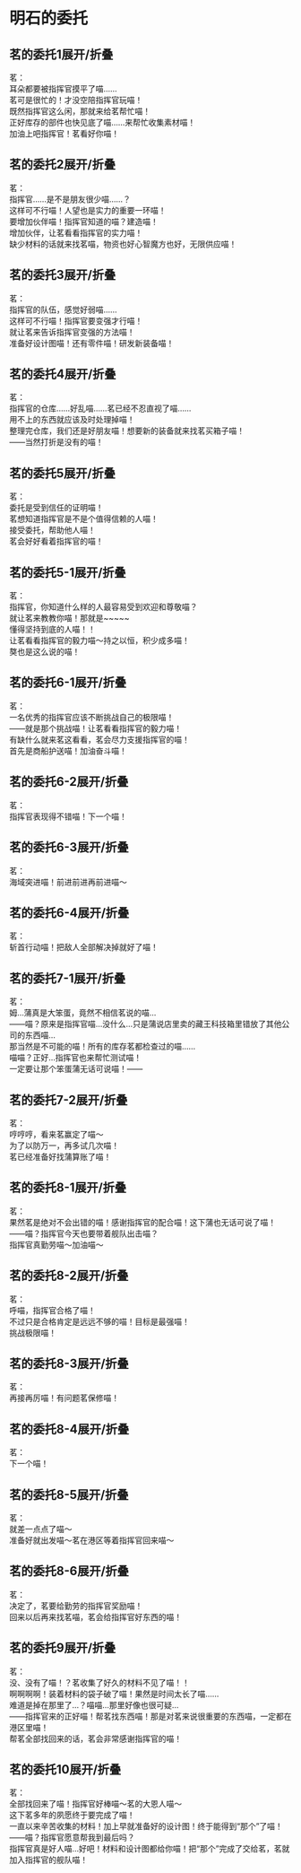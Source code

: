 # 明石的委托

## 茗的委托1展开/折叠

<p><span class="AF">茗</span>：<br/>
耳朵都要被指挥官摸平了喵……<br/>
<span class="AF">茗</span>可是很忙的！才没空陪指挥官玩喵！<br/>
既然指挥官这么闲，那就来给<span class="AF">茗</span>帮忙喵！<br/>
正好库存的部件也快见底了喵……来帮忙收集素材喵！<br/>
加油上吧指挥官！<span class="AF">茗</span>看好你喵！<br/>
</p>

## 茗的委托2展开/折叠

<p><span class="AF">茗</span>：<br/>
指挥官……是不是朋友很少喵……？<br/>
这样可不行喵！人望也是实力的重要一环喵！<br/>
要增加伙伴喵！指挥官知道的喵？建造喵！<br/>
增加伙伴，让<span class="AF">茗</span>看看指挥官的实力喵！<br/>
缺少材料的话就来找<span class="AF">茗</span>喵，物资也好心智魔方也好，无限供应喵！<br/>
</p>

## 茗的委托3展开/折叠

<p><span class="AF">茗</span>：<br/>
指挥官的队伍，感觉好弱喵……<br/>
这样可不行喵！指挥官要变强才行喵！<br/>
就让<span class="AF">茗</span>来告诉指挥官变强的方法喵！<br/>
准备好设计图喵！还有零件喵！研发新装备喵！<br/>
</p>

## 茗的委托4展开/折叠

<p><span class="AF">茗</span>：<br/>
指挥官的仓库……好乱喵……<span class="AF">茗</span>已经不忍直视了喵……<br/>
用不上的东西就应该及时处理掉喵！<br/>
整理完仓库，我们还是好朋友喵！想要新的装备就来找<span class="AF">茗</span>买箱子喵！<br/>
——当然打折是没有的喵！<br/>
</p>

## 茗的委托5展开/折叠

<p><span class="AF">茗</span>：<br/>
委托是受到信任的证明喵！<br/>
<span class="AF">茗</span>想知道指挥官是不是个值得信赖的人喵！<br/>
接受委托，帮助他人喵！<br/>
<span class="AF">茗</span>会好好看着指挥官的喵！<br/>
</p>

## 茗的委托5-1展开/折叠

<p><span class="AF">茗</span>：<br/>
指挥官，你知道什么样的人最容易受到欢迎和尊敬喵？<br/>
就让<span class="AF">茗</span>来教教你喵！那就是~~~~~<br/>
懂得坚持到底的人喵！！<br/>
让<span class="AF">茗</span>看看指挥官的毅力喵～持之以恒，积少成多喵！<br/>
<span class="AF">獒</span>也是这么说的喵！<br/>
</p>

## 茗的委托6-1展开/折叠

<p><span class="AF">茗</span>：<br/>
一名优秀的指挥官应该不断挑战自己的极限喵！<br/>
——就是那个挑战喵！让<span class="AF">茗</span>看看指挥官的毅力喵！<br/>
有缺什么就来<span class="AF">茗</span>这看看，<span class="AF">茗</span>会尽力支援指挥官的喵！<br/>
首先是商船护送喵！加油奋斗喵！<br/>
</p>

## 茗的委托6-2展开/折叠

<p><span class="AF">茗</span>：<br/>
指挥官表现得不错喵！下一个喵！<br/>
</p>

## 茗的委托6-3展开/折叠

<p><span class="AF">茗</span>：<br/>
海域突进喵！前进前进再前进喵～<br/>
</p>

## 茗的委托6-4展开/折叠

<p><span class="AF">茗</span>：<br/>
斩首行动喵！把敌人全部解决掉就好了喵！<br/>
</p>

## 茗的委托7-1展开/折叠

<p><span class="AF">茗</span>：<br/>
姆…<span class="AF">蒲</span>真是大笨蛋，竟然不相信<span class="AF">茗</span>说的喵…<br/>
——喵？原来是指挥官喵…没什么…只是<span class="AF">蒲</span>说店里卖的藏王科技箱里错放了其他公司的东西喵…<br/>
那当然是不可能的喵！所有的库存<span class="AF">茗</span>都检查过的喵……<br/>
喵喵？正好…指挥官也来帮忙测试喵！<br/>
一定要让那个笨蛋<span class="AF">蒲</span>无话可说喵！——<br/>
</p>

## 茗的委托7-2展开/折叠

<p><span class="AF">茗</span>：<br/>
哼哼哼，看来<span class="AF">茗</span>赢定了喵～<br/>
为了以防万一，再多试几次喵！<br/>
<span class="AF">茗</span>已经准备好找<span class="AF">蒲</span>算账了喵！<br/>
</p>

## 茗的委托8-1展开/折叠

<p><span class="AF">茗</span>：<br/>
果然<span class="AF">茗</span>是绝对不会出错的喵！感谢指挥官的配合喵！这下<span class="AF">蒲</span>也无话可说了喵！<br/>
——喵？指挥官今天也要带着舰队出击喵？<br/>
指挥官真勤劳喵～加油喵～<br/>
</p>

## 茗的委托8-2展开/折叠

<p><span class="AF">茗</span>：<br/>
呼喵，指挥官合格了喵！<br/>
不过只是合格肯定是远远不够的喵！目标是最强喵！<br/>
挑战极限喵！<br/>
</p>

## 茗的委托8-3展开/折叠

<p><span class="AF">茗</span>：<br/>
再接再厉喵！有问题<span class="AF">茗</span>保修喵！<br/>
</p>

## 茗的委托8-4展开/折叠

<p><span class="AF">茗</span>：<br/>
下一个喵！<br/>
</p>

## 茗的委托8-5展开/折叠

<p><span class="AF">茗</span>：<br/>
就差一点点了喵～<br/>
准备好就出发喵～<span class="AF">茗</span>在港区等着指挥官回来喵～<br/>
</p>

## 茗的委托8-6展开/折叠

<p><span class="AF">茗</span>：<br/>
决定了，<span class="AF">茗</span>要给勤劳的指挥官奖励喵！<br/>
回来以后再来找<span class="AF">茗</span>喵，<span class="AF">茗</span>会给指挥官好东西的喵！<br/>
</p>

## 茗的委托9展开/折叠

<p><span class="AF">茗</span>：<br/>
没、没有了喵！？<span class="AF">茗</span>收集了好久的材料不见了喵！！<br/>
啊啊啊啊！装着材料的袋子破了喵！果然是时间太长了喵……<br/>
难道是掉在那里了…？喵喵…那里好像也很可疑…<br/>
——指挥官来的正好喵！帮<span class="AF">茗</span>找东西喵！那是对<span class="AF">茗</span>来说很重要的东西喵，一定都在港区里喵！<br/>
帮<span class="AF">茗</span>全部找回来的话，<span class="AF">茗</span>会非常感谢指挥官的喵！<br/>
</p>

## 茗的委托10展开/折叠

<p><span class="AF">茗</span>：<br/>
全部找回来了喵！指挥官好棒喵～<span class="AF">茗</span>的大恩人喵～<br/>
这下<span class="AF">茗</span>多年的夙愿终于要完成了喵！<br/>
一直以来辛苦收集的材料！加上早就准备好的设计图！终于能得到“那个”了喵！<br/>
——喵？指挥官愿意帮我到最后吗？<br/>
指挥官真是好人喵…好吧！材料和设计图都给你喵！把“那个”完成了交给<span class="AF">茗</span>，<span class="AF">茗</span>就加入指挥官的舰队喵！<br/>
</p>
